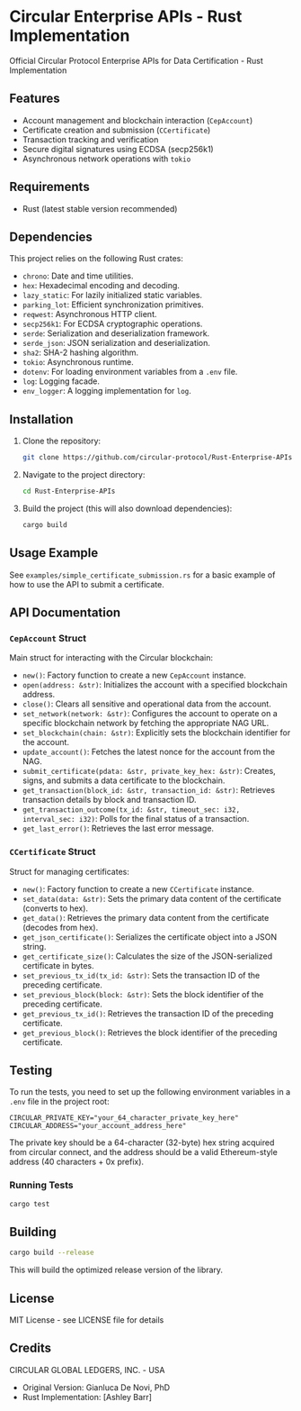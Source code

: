 # Circular Enterprise APIs - Rust Implementation

Official Circular Protocol Enterprise APIs for Data Certification - Rust Implementation

## Features

- Account management and blockchain interaction (`CepAccount`)
- Certificate creation and submission (`CCertificate`)
- Transaction tracking and verification
- Secure digital signatures using ECDSA (secp256k1)
- Asynchronous network operations with `tokio`

## Requirements

- Rust (latest stable version recommended)

## Dependencies

This project relies on the following Rust crates:

- `chrono`: Date and time utilities.
- `hex`: Hexadecimal encoding and decoding.
- `lazy_static`: For lazily initialized static variables.
- `parking_lot`: Efficient synchronization primitives.
- `reqwest`: Asynchronous HTTP client.
- `secp256k1`: For ECDSA cryptographic operations.
- `serde`: Serialization and deserialization framework.
- `serde_json`: JSON serialization and deserialization.
- `sha2`: SHA-2 hashing algorithm.
- `tokio`: Asynchronous runtime.
- `dotenv`: For loading environment variables from a `.env` file.
- `log`: Logging facade.
- `env_logger`: A logging implementation for `log`.

## Installation

1.  Clone the repository:
    ```bash
    git clone https://github.com/circular-protocol/Rust-Enterprise-APIs.git
    ```
2.  Navigate to the project directory:
    ```bash
    cd Rust-Enterprise-APIs
    ```
3.  Build the project (this will also download dependencies):
    ```bash
    cargo build
    ```

## Usage Example

See `examples/simple_certificate_submission.rs` for a basic example of how to use the API to submit a certificate.

## API Documentation

### `CepAccount` Struct

Main struct for interacting with the Circular blockchain:

-   `new()`: Factory function to create a new `CepAccount` instance.
-   `open(address: &str)`: Initializes the account with a specified blockchain address.
-   `close()`: Clears all sensitive and operational data from the account.
-   `set_network(network: &str)`: Configures the account to operate on a specific blockchain network by fetching the appropriate NAG URL.
-   `set_blockchain(chain: &str)`: Explicitly sets the blockchain identifier for the account.
-   `update_account()`: Fetches the latest nonce for the account from the NAG.
-   `submit_certificate(pdata: &str, private_key_hex: &str)`: Creates, signs, and submits a data certificate to the blockchain.
-   `get_transaction(block_id: &str, transaction_id: &str)`: Retrieves transaction details by block and transaction ID.
-   `get_transaction_outcome(tx_id: &str, timeout_sec: i32, interval_sec: i32)`: Polls for the final status of a transaction.
-   `get_last_error()`: Retrieves the last error message.

### `CCertificate` Struct

Struct for managing certificates:

-   `new()`: Factory function to create a new `CCertificate` instance.
-   `set_data(data: &str)`: Sets the primary data content of the certificate (converts to hex).
-   `get_data()`: Retrieves the primary data content from the certificate (decodes from hex).
-   `get_json_certificate()`: Serializes the certificate object into a JSON string.
-   `get_certificate_size()`: Calculates the size of the JSON-serialized certificate in bytes.
-   `set_previous_tx_id(tx_id: &str)`: Sets the transaction ID of the preceding certificate.
-   `set_previous_block(block: &str)`: Sets the block identifier of the preceding certificate.
-   `get_previous_tx_id()`: Retrieves the transaction ID of the preceding certificate.
-   `get_previous_block()`: Retrieves the block identifier of the preceding certificate.

## Testing

To run the tests, you need to set up the following environment variables in a `.env` file in the project root:

```
CIRCULAR_PRIVATE_KEY="your_64_character_private_key_here"
CIRCULAR_ADDRESS="your_account_address_here"
```

The private key should be a 64-character (32-byte) hex string acquired from circular connect, and the address should be a valid Ethereum-style address (40 characters + 0x prefix).

### Running Tests

```bash
cargo test
```

## Building

```bash
cargo build --release
```

This will build the optimized release version of the library.

## License

MIT License - see LICENSE file for details

## Credits

CIRCULAR GLOBAL LEDGERS, INC. - USA

- Original Version: Gianluca De Novi, PhD
- Rust Implementation: [Ashley Barr]
